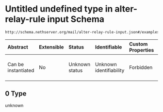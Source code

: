 # Untitled undefined type in alter-relay-rule input Schema

```txt
http://schema.nethserver.org/mail/alter-relay-rule-input.json#/examples/0
```



| Abstract            | Extensible | Status         | Identifiable            | Custom Properties | Additional Properties | Access Restrictions | Defined In                                                                               |
| :------------------ | :--------- | :------------- | :---------------------- | :---------------- | :-------------------- | :------------------ | :--------------------------------------------------------------------------------------- |
| Can be instantiated | No         | Unknown status | Unknown identifiability | Forbidden         | Allowed               | none                | [alter-relay-rule-input.json\*](mail/alter-relay-rule-input.json "open original schema") |

## 0 Type

unknown
